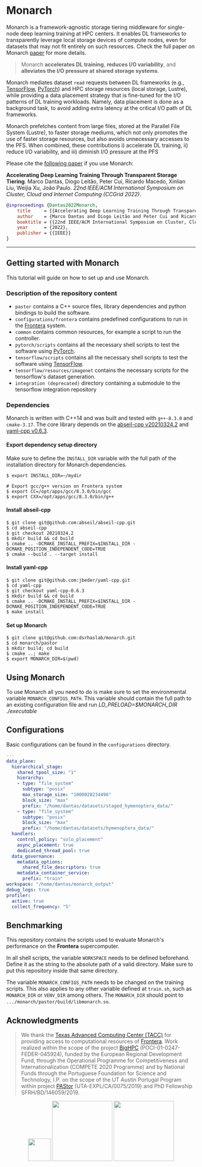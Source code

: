 # Monarch

Monarch is a framework-agnostic storage tiering middleware for single-node deep learning training at HPC centers. 
It enables DL frameworks to transparently leverage local storage devices of compute nodes, even for datasets that may not fit entirely on such resources. 
Check the full paper on Monarch [paper](https://rgmacedo.github.io/files/2022/ccgrid2022-monarch/dantas-ccgrid22-paper.pdf) for more details.

>Monarch **accelerates DL training**, **reduces I/O variability**, and **alleviates the I/O pressure at shared storage systems**.

Monarch mediates dataset `read` requests between DL frameworks (e.g., [TensorFlow](https://github.com/tensorflow/tensorflow), [PyTorch](https://github.com/pytorch/pytorch)) and HPC storage resources (local storage, Lustre), while providing a data placement strategy that is fine-tuned for the I/O patterns of DL training workloads. 
Namely, data placement is done as a background task, to avoid adding extra latency at the critical I/O path of DL frameworks.

Monarch prefetches content from large files, stored at the Parallel File System (Lustre), to faster storage mediums, which not only promotes the use of faster storage resources, but also avoids unnecessary accesses to the PFS. 
When combined, these contributions i) accelerate DL training, ii) reduce I/O
variability, and iii) diminish I/O pressure at the PFS

Please cite the [following paper](https://rgmacedo.github.io/files/2022/ccgrid2022-monarch/dantas-ccgrid22-paper.pdf) if you use Monarch:

**Accelerating Deep Learning Training Through Transparent Storage Tiering**.
Marco Dantas, Diogo Leitão, Peter Cui, Ricardo Macedo, Xinlian Liu, Weijia Xu, João Paulo.
*22nd IEEE/ACM International Symposium on Cluster, Cloud and Internet Computing (CCGrid 2022)*.

```bibtex
@inproceedings {Dantas2022Monarch,
    title     = {{Accelerating Deep Learning Training Through Transparent Storage Tiering}},
    author    = {Marco Dantas and Diogo Leitão and Peter Cui and Ricardo Macedo and Xinlian Liu and Weijia Xu and João Paulo},
    booktitle = {{22nd IEEE/ACM International Symposium on Cluster, Cloud and Internet Computing}},
    year      = {2022},
    publisher = {{IEEE}}
}
```

*** 

## Getting started with Monarch

This tutorial will guide on how to set up and use Monarch.

### Description of the repository content
- `pastor` contains a C++ source files, library dependencies and python bindings to build the software.
- `configurations/frontera` contains predefined configurations to run in the [Frontera](https://www.tacc.utexas.edu/systems/frontera) system.
- `common` contains common resources, for example a script to run the controller.
- `pytorch/scripts` contains all the necessary shell scripts to test the software using [PyTorch](https://github.com/pytorch/pytorch).  
- `tensorflow/scripts` contains all the necessary shell scripts to test the software using [TensorFlow](https://github.com/tensorflow/tensorflow). 
- `tensorflow/resources/imagenet` contains the necessary scripts for the tensorflow's dataset generation.
- `integration (deprecated)` directory containing a submodule to the tensorflow integration repository


### Dependencies
Monarch is written with C++14 and was built and tested with `g++-8.3.0` and `cmake-3.17`.
The core library depends on the [abseil-cpp v20210324.2](https://github.com/abseil/abseil-cpp) and [yaml-cpp v0.6.3](https://github.com/jbeder/yaml-cpp).


#### Export dependency setup directory
Make sure to define the `INSTALL_DIR` variable with the full path of the installation directory for Monarch dependencies. 

```shell
$ export INSTALL_DIR=~/mydir
```

```shell
# Export gcc/g++ version on Frontera system
$ export CC=/opt/apps/gcc/8.3.0/bin/gcc
$ export CXX=/opt/apps/gcc/8.3.0/bin/g++
```

#### Install abseil-cpp

```shell
$ git clone git@github.com:abseil/abseil-cpp.git
$ cd abseil-cpp
$ git checkout 20210324.2
$ mkdir build && cd build
$ cmake .. -DCMAKE_INSTALL_PREFIX=$INSTALL_DIR -DCMAKE_POSITION_INDEPENDENT_CODE=TRUE
$ cmake --build . --target install
```

#### Install yaml-cpp

```shell
$ git clone git@github.com:jbeder/yaml-cpp.git
$ cd yaml-cpp
$ git checkout yaml-cpp-0.6.3
$ mkdir build && cd build
$ cmake .. -DCMAKE_INSTALL_PREFIX=$INSTALL_DIR -DCMAKE_POSITION_INDEPENDENT_CODE=TRUE
$ make install
```

#### Set up Monarch
```shell
$ git clone git@github.com:dsrhaslab/monarch.git
$ cd monarch/pastor
$ mkdir build; cd build
$ cmake ..; make
$ export MONARCH_DIR=$(pwd)
```


## Using Monarch

To use Monarch all you need to do is make sure to set the environmental variable `MONARCH_CONFIGS_PATH`. 
This variable should contain the full path to an existing configuration file and run *LD_PRELOAD=$MONARCH_DIR ./executable*


## Configurations

Basic configurations can be found in the `configurations` directory.

```yaml
---
data_plane:
  hierarchical_stage:
    shared_tpool_size: "1"
    hierarchy:
    - type: "file_system"
      subtype: "posix"
      max_storage_size: "1000028234496"
      block_size: "max"
      prefix: "/home/dantas/datasets/staged_hymenoptera_data/"
    - type: "file_system"
      subtype: "posix"
      block_size: "max"
      prefix: "/home/dantas/datasets/hymenoptera_data/"
  handlers:
    control_policy: "solo_placement"
    async_placement: true
    dedicated_thread_pool: true
  data_governance:
    metadata_options:
      shared_file_descriptors: true
    metadata_container_service:
      prefix: "train"
workspace: "/home/dantas/monarch_output"
debug_logs: true
profiler:
  active: true
  collect_frequency: "5"
```


## Benchmarking

This repository contains the scripts used to evaluate Monarch's performance on the **Frontera** supercomputer.

In all shell scripts, the variable `WORKSPACE` needs to be defined beforehand. 
Define it as the string to the absolute path of a valid directory. 
Make sure to put this repository inside that same directory. 

The variable `MONARCH_CONFIGS_PATH` needs to be changed on the training scripts. 
This also applies to any other variable defined at `train.sh`, such as `MONARCH_DIR` or `VENV_DIR` among others. 
The `MONARCH_DIR` should point to `.../monarch/pastor/build/libmonarch.so`.


## Acknowledgments
>We thank the [Texas Advanced Computing Center (TACC)](https://www.tacc.utexas.edu/)
for providing access to computational resources of [Frontera](https://www.tacc.utexas.edu/systems/frontera).
>Work realized within the scope of the project [BigHPC](https://bighpc.wavecom.pt)
(POCI-01-0247-FEDER-045924), funded by the European Regional Development Fund, through the
Operational Programme for Competitiveness and Internationalization (COMPETE 2020 Programme) and by
National Funds through the Portuguese Foundation for Science and Technology, I.P. on the scope of
the UT Austin Portugal Program within project [PAStor](https://pastor-project.github.io)
(UTA-EXPL/CA/0075/2019) and PhD Fellowship SFRH/BD/146059/2019.

<p align="center">
    <img src=".media/fct-logo.png" width="60">
    <img src=".media/utaustin-portugal-logo.png" width="160">
    <img src=".media/tacc-logo.png" width="160">
</p>

